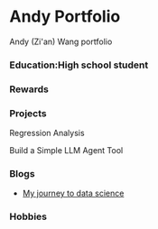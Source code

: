 # Andy Portfolio
Andy (Zi'an) Wang portfolio 

### Education:High school student

### Rewards

### Projects
Regression Analysis

Build a Simple LLM Agent Tool

### Blogs
- [My journey to data science](blog/My_first_blog_about_data_science.html)

### Hobbies
